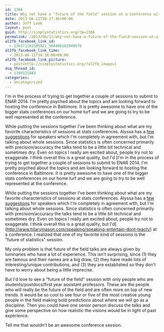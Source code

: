```yaml
---
id: 1366
title: Why not have a "future of the field" session at a conference with only young speakers?
date: 2013-06-11T10:17:46+00:00
author: Jeff Leek
layout: post
guid: http://simplystatistics.org/?p=1366
permalink: /2013/06/11/why-not-have-a-future-of-the-field-session-at-a-conference-with-only-young-speakers/
al2fb_facebook_link_id:
  - 136171103105421_504486162940578
al2fb_facebook_link_time:
  - 2013-06-11T14:18:00+00:00
al2fb_facebook_link_picture:
  - post=http://simplystatistics.org/?al2fb_image=1
dsq_thread_id:
  - 1390121883
categories:
  - Uncategorized
---
```

I'm in the process of trying to get together a couple of sessions to submit to ENAR 2014. I'm pretty psyched about the topics and am looking forward to hosting the conference in Baltimore. It is pretty awesome to have one of the bigger stats conferences on our home turf and we are going to try to be well represented at the conference.

While putting the sessions together I've been thinking about what are my favorite characteristics of sessions at stats conferences. Alyssa has a [few suggestions](http://alyssafrazee.wordpress.com/2013/03/18/ideas-for-super-awesome-conferences/) for speakers which I'm completely in agreement with, but I'm talking about whole sessions. Since statistics is often concerned primarily with precision/accuracy the talks tend to be a little bit technical and sometimes dry. Even on topics I really am excited about, people try not to exaggerate. I think overall this is a great quality, but I'd [I'm in the process of trying to get together a couple of sessions to submit to ENAR 2014. I'm pretty psyched about the topics and am looking forward to hosting the conference in Baltimore. It is pretty awesome to have one of the bigger stats conferences on our home turf and we are going to try to be well represented at the conference.

While putting the sessions together I've been thinking about what are my favorite characteristics of sessions at stats conferences. Alyssa has a [few suggestions](http://alyssafrazee.wordpress.com/2013/03/18/ideas-for-super-awesome-conferences/) for speakers which I'm completely in agreement with, but I'm talking about whole sessions. Since statistics is often concerned primarily with precision/accuracy the talks tend to be a little bit technical and sometimes dry. Even on topics I really am excited about, people try not to exaggerate. I think overall this is a great quality, but I'd](http://www.hilarymason.com/speaking/speaking-entertain-dont-teach/) at a conference. I realized that one of my favorite kind of sessions is the "future of statistics" session.

My only problem is that future of the field talks are always given by luminaries who have a lot of experience. This isn't surprising, since (1) they are famous and their names are a big draw, (2) they have made lots of interesting/unique contributions, and (3) they are established so they don't have to worry about being a little imprecise.

But I'd love to see a "future of the field" session with only people who are students/postdocs/first year assistant professors. These are the people who will really _be_ the future of the field and are often more on top of new trends. It would be so cool to see four or five of the most creative young people in the field making bold predictions about where we will go as a discipline. Then you could have one senior person discuss the talks and give some perspective on how realistic the visions would be in light of past experience.

Tell me that wouldn't be an awesome conference session.

&nbsp;